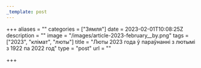 ```yaml
---
_template: post
---
```



+++
aliases = ""
categories = ["Зямля"]
date = 2023-02-01T10:08:25Z
description = ""
image = "/images/article-2023-february__by.png"
tags = ["2023", "клiмат", "люты"]
title = "Люты 2023 года ў параўнанні з лютымi з 1922 па 2022 год"
type = "post"
url = ""

+++
